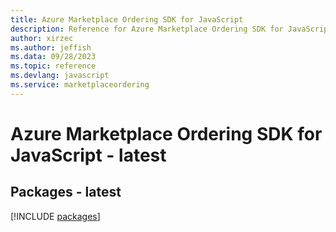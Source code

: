 ```yaml
---
title: Azure Marketplace Ordering SDK for JavaScript
description: Reference for Azure Marketplace Ordering SDK for JavaScript
author: xirzec
ms.author: jeffish
ms.data: 09/28/2023
ms.topic: reference
ms.devlang: javascript
ms.service: marketplaceordering
---
```

# Azure Marketplace Ordering SDK for JavaScript - latest
## Packages - latest
[!INCLUDE [packages](marketplace-ordering-index.md)]